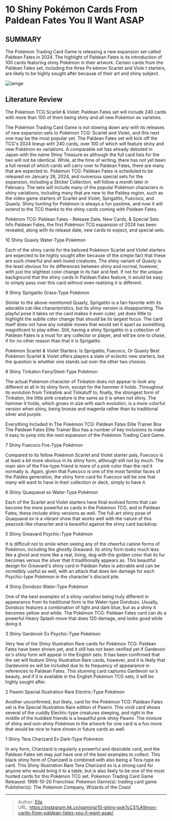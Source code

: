 # 10 Shiny Pokémon Cards From Paldean Fates You ll Want ASAP


## SUMMARY 


 The 
Pokémon Trading Card
Game
 is releasing a new expansion set called 
Paldean Fates
 in 2024. 
 The highlight of 
Paldean Fates
 is its introduction of 100 cards featuring shiny Pokémon in their artwork. 
 Certain cards from the 
Paldean Fates
 set, including the three Po
kémon Scarlet and Viole
t starters, are likely to be highly sought after because of their art and shiny subject. 

![iamge](https://static1.srcdn.com/wordpress/wp-content/uploads/2023/11/shiny-pok-mon-cards-from-paldean-fates.jpg)

## Literature Review

The Pokémon TCG Scarlet &amp; Violet: Paldean Fates set will include 240 cards with more than 100 of them being shiny and all new Pokémon ex varieties.




The Pokémon Trading Card Game is not slowing down any with its releases of new expansion sets to Pokémon TCG: Scarlet and Violet, and this next one may be the most popular yet. The Paldean Fates set will kick off the TCG&#39;s 2024 lineup with 240 cards, over 100 of which will feature shiny and new Pokémon ex variations. A comparable set has already debuted in Japan with the name Shiny Treasure ex although the full card lists for the two will not be identical. While, at the time of writing, there has not yet been a full reveal of which cards will carry over to Paldean Fates, there are many that are expected to.
Pokémon TCG: Paldean Fates is scheduled to be released on January 26, 2024, and numerous special sets for the expansion, including a Sticker Collection, will follow a month later in February. The sets will include many of the popular Pokémon characters in shiny variations, including many that are new to the Paldea region, such as the video game starters of Scarlet and Violet, Sprigatito, Fuecoco, and Quaxly. Shiny hunting for Pokémon is always a fun pastime, and now it will extend to the TCG thanks to the shiny cards coming with Paldean Fates.
            
 
 Pokémon TCG: Paldean Fates - Release Date, New Cards, &amp; Special Sets Info 
Paldean Fates, the first Pokémon TCG expansion of 2024 has been revealed, along with its release date, new cards to expect, and special sets.












 








 10  Shiny Quaxly 
Water-Type Pokémon


 







Each of the shiny cards for the beloved Pokémon Scarlet and Violet starters are expected to be highly sought after because of the simple fact that these are such cheerful and well-loved creatures. The shiny variant of Quaxly is the least obvious for its differences between shiny and normal, however, with just the slightest color change in its hair and feet. If not for the unique background that the shiny cards in Paldean Fates feature, it would be easy to simply pass over this card without even realizing it is different.





 9  Shiny Sprigatito 
Grass-Type Pokémon


 







Similar to the above-mentioned Quaxly, Sprigatito is a fan-favorite with its adorable cat-like characteristics, but its shiny version is disappointing. The playful pose it takes on the card makes it even cuter, yet does little to highlight the subtle color change that should be its largest focus. The card itself does not have any notable moves that would set it apart as something magnificent to play either. Still, having a shiny Sprigatito in a collection of Paldean Fates is a must for any collector or player, and will be one to chase, if for no other reason than that it is Sprigatito.
            
 
 Pokémon Scarlet &amp; Violet Starters: Is Sprigatito, Fuecoco, Or Quaxly Best 
Pokémon Scarlet &amp; Violet offers players a slate of eclectic new starters, but the question is whether one stands out over the other two choices.








 8  Shiny Tinkaton 
Fairy/Steel-Type Pokémon
        

The actual Pokémon character of Tinkaton does not appear to look any different at all in its shiny form, except for the hammer it holds. Throughout its evolution from Tinkatink and Tinkatuff to, finally, the strongest form of Tinkaton, the little pink creature is the same as it is when not shiny. The hammer it holds, which grows in size with each evolution, is a more colorful version when shiny, being bronze and magenta rather than its traditional silver and purple.
            
 
 Everything Included In The Pokémon TCG: Paldean Fates Elite Trainer Box 
The Paldean Fates Elite Trainer Box has a number of key inclusions to make it easy to jump into the next expansion of the Pokémon Trading Card Game.








 7  Shiny Fuecoco 
Fire-Type Pokémon


 







Compared to its fellow Pokémon Scarlet and Violet starter pals, Fuecoco is at least a bit more obvious in its shiny form, although still not by much. The main skin of the Fire-type friend is more of a pink color than the red it normally is. Again, given that Fuecoco is one of the most familiar faces of the Paldea generation, the shiny form card for Fuecoco will be one that many will want to have in their collection or deck, simply to have it.





 6  Shiny Quaquaval ex 
Water-Type Pokémon
        

Each of the Scarlet and Violet starters have final evolved forms that can become the more powerful ex cards in the Pokémon TCG, and in Paldean Fates, these include shiny versions as well. The full-art shiny pose of Quaquaval ex is a vibrant show that works well with the nature of this peacock-like character and is beautiful against the shiny card backdrop.





 5  Shiny Greavard 
Psychic-Type Pokémon
        

It is difficult not to smile when seeing any of the cheerful canine forms of Pokémon, including the ghostly Greavard. Its shiny form looks much less like a ghost and more like a real, living, dog with the golden color that its fur becomes versus the silver that it traditionally appears as. This beautiful design for Greavard&#39;s shiny card in Paldean Fates is adorable and can be incredibly useful as well, with an attack that does ten damage for each Psychic-type Pokémon in the character&#39;s discard pile.





 4  Shiny Dondozo 
Water-Type Pokémon
        

One of the best examples of a shiny variation being truly different in appearance from its traditional form is the Water-type Dondozo. Usually, Dondozo features a combination of light and dark blue, but as a shiny it becomes yellow and white. The Pokémon TCG: Paldean Fates card can do a powerful Heavy Splash move that does 120 damage, and looks good while doing it.





 3  Shiny Gardevoir Ex 
Psychic-Type Pokémon
        

Very few of the Shiny Illustration Rare cards for Pokémon TCG: Paldean Fates have been shown yet, and it still has not been verified yet if Gardevoir ex&#39;s shiny form will appear in the English sets. It has been confirmed that the set will feature Shiny Illustration Rare cards, however, and it is likely that Gardevoire ex will be included due to its frequency of appearance in references to Paldean Fates. This stunning card captures Gardevoir ex&#39;s beauty, and if it is available in the English Pokémon TCG sets, it will be highly sought after.





 2  Pawmi Special Illustration Rare 
Electric-Type Pokémon
        

Another unconfirmed, but likely, card for the Pokémon TCG: Paldean Fates set is the Special Illustration Rare edition of Pawmi. This vivid card shows several of the cuddly Electric-type creatures sleeping, and right in the middle of the huddled friends is a beautiful pink shiny Pawmi. The mixture of shiny and non-shiny Pokémon in the artwork for one card is a fun move that would be nice to have shown in future cards as well.





 1  Shiny Tera Charizard Ex 
Dark-Type Pokmeon
        

In any form, Charizard is regularly a powerful and desirable card, and the Paldean Fates set may just have one of the best examples to collect. This black shiny form of Charizard is combined with also being a Tera-type ex card. This Shiny Illustration Rare Tera Charizard ex is a strong card for anyone who would bring it to a table, but is also likely to be one of the most hunted cards for this Pokémon TCG set.
               Pokemon Trading Card Game   Released:   1996-10-20    Franchise:   Pokemon    Genre(s):   trading card game    Publisher(s):   The Pokemon Company, Wizards of the Coast      

---

> Author: [Ella](https://instagram.hk.cn/)  
> URL: https://instagram.hk.cn/gaming/10-shiny-pok%C3%A9mon-cards-from-paldean-fates-you-ll-want-asap/  


